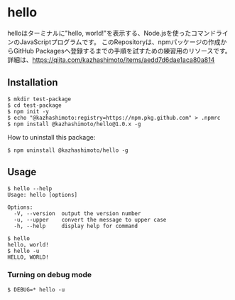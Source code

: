 # hello
helloはターミナルに"hello, world!"を表示する、Node.jsを使ったコマンドラインのJavaScriptプログラムです。
このRepositoryは、npmパッケージの作成からGitHub Packagesへ登録するまでの手順を試すための練習用のリソースです。
詳細は、https://qiita.com/kazhashimoto/items/aedd7d6dae1aca80a814

## Installation

```
$ mkdir test-package
$ cd test-package
$ npm init -y
$ echo "@kazhashimoto:registry=https://npm.pkg.github.com" > .npmrc
$ npm install @kazhashimoto/hello@1.0.x -g
```

How to uninstall this package:
```
$ npm uninstall @kazhashimoto/hello -g
```

## Usage

```
$ hello --help
Usage: hello [options]

Options:
  -V, --version  output the version number
  -u, --upper    convert the message to upper case
  -h, --help     display help for command
```

```
$ hello
hello, world!
$ hello -u
HELLO, WORLD!
```

### Turning on debug mode

```
$ DEBUG=* hello -u
```
